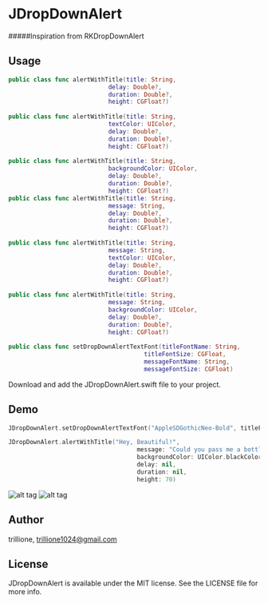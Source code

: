 # JDropDownAlert

#####Inspiration from RKDropDownAlert

## Usage

```Swift
public class func alertWithTitle(title: String,
                            delay: Double?,
                            duration: Double?,
                            height: CGFloat?)
                            
public class func alertWithTitle(title: String,
                            textColor: UIColor,
                            delay: Double?,
                            duration: Double?,
                            height: CGFloat?)
                            
public class func alertWithTitle(title: String,
                            backgroundColor: UIColor,
                            delay: Double?,
                            duration: Double?,
                            height: CGFloat?)
public class func alertWithTitle(title: String,
                            message: String,
                            delay: Double?,
                            duration: Double?,
                            height: CGFloat?)
                            
public class func alertWithTitle(title: String,
                            message: String,
                            textColor: UIColor,
                            delay: Double?,
                            duration: Double?,
                            height: CGFloat?)
                            
public class func alertWithTitle(title: String,
                            message: String,
                            backgroundColor: UIColor,
                            delay: Double?,
                            duration: Double?,
                            height: CGFloat?)
                            
public class func setDropDownAlertTextFont(titleFontName: String,
                                      titleFontSize: CGFloat,
                                      messageFontName: String,
                                      messageFontSize: CGFloat)
```
Download and add the JDropDownAlert.swift file to your project.

## Demo

```Swift
JDropDownAlert.setDropDownAlertTextFont("AppleSDGothicNeo-Bold", titleFontSize: 15, messageFontName: "AppleSDGothicNeo-Medium", messageFontSize: 10)

JDropDownAlert.alertWithTitle("Hey, Beautiful!",
                                    message: "Could you pass me a bottle of water?",
                                    backgroundColor: UIColor.blackColor(),
                                    delay: nil,
                                    duration: nil,
                                    height: 70)
```

![alt tag](https://cloud.githubusercontent.com/assets/14218787/14765818/5c6ef696-0a2e-11e6-8d2d-3769e56bc094.gif)
![alt tag](https://cloud.githubusercontent.com/assets/14218787/14765788/a2535a14-0a2c-11e6-8b4f-3a531432bc3a.gif)


## Author

trillione, trillione1024@gmail.com

## License

JDropDownAlert is available under the MIT license. See the LICENSE file for more info.
